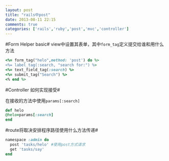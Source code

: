 ```yaml
---
layout: post
title: "rails中post"
date: 2013-08-11 22:15
comments: true
categories: ['rails','ruby','post','mvc','controller']
---
```


#Form Helper basic#
view中设置其表单，其中`form_tag`定义提交给谁和用什么方法
``` ruby Form表单提交给helo
<%= form_tag("helo",method: 'post') do %>
<%= label_tag(:search, "search for:") %>
<%= text_field_tag(:search) %>
<%= submit_tag("Search") %>
<% end %>
```

#Controller 如何实现接受#

在接收的方法中使用`params[:search]`
``` ruby Controller中抓去post值
def helo
@helo=params[:search]
end
```


#route将取决安排程序路径使用什么方法传递#

``` ruby route.rb
namespace :admin do
  post 'tasks/helo' #使用post方式请求
  get 'tasks/say'
end
```

